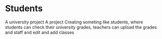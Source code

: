 # Students
A university project
A project Creating someting like students, where students can check their university grades, teachers can upload the grades and staff and edit and add classes
